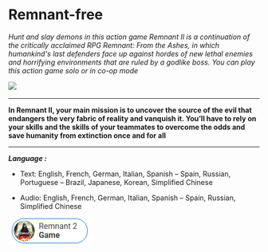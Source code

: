 # Remnant-free

*Hunt and slay demons in this action game
Remnant II is a continuation of the critically acclaimed RPG Remnant: From the Ashes, in which humankind's last defenders face up against hordes of new lethal enemies and horrifying environments that are ruled by a godlike boss. You can play this action game solo or in co-op mode*

<img src="https://github.com/AlvinDaniel/Remnant-free/blob/main/remnat.png"/>

___

**In Remnant II, your main mission is to uncover the source of the evil that endangers the very fabric of reality and vanquish it. You’ll have to rely on your skills and the skills of your teammates to overcome the odds and save humanity from extinction once and for all**

___

***Language :***

+  Text: English, French, German, Italian, Spanish – Spain, Russian, Portuguese – Brazil, Japanese, Korean, Simplified Chinese

+  Audio: English, French, German, Italian, Spanish – Spain, Russian, Simplified Chinese

<img src="https://github.com/AlvinDaniel/Remnant-free/blob/main/remnatdl.png"/>
